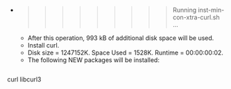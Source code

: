 * >>>>>>>>> Running inst-min-con-xtra-curl.sh ...
  * After this operation, 993 kB of additional disk space will be used.
  * Install curl.
  * Disk size = 1247152K. Space Used = 1528K. Runtime = 00:00:00:02.
  * The following NEW packages will be installed:
  ```bash
curl libcurl3
  ```
